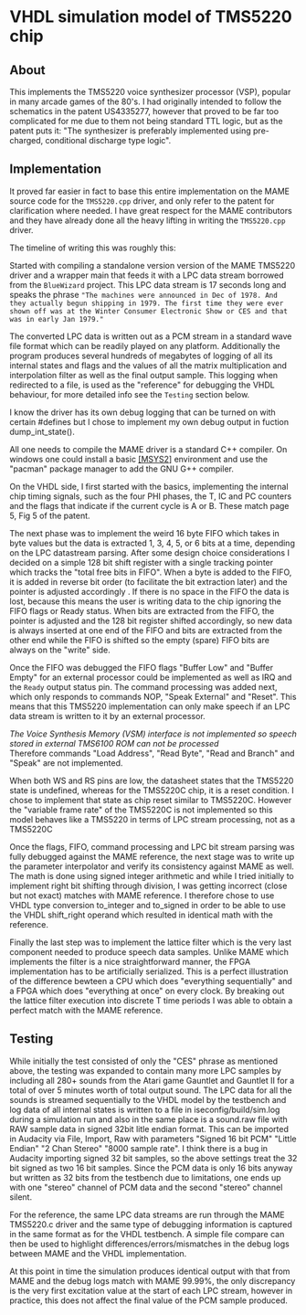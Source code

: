 # VHDL simulation model of TMS5220 chip

## About
This implements the TMS5220 voice synthesizer processor (VSP), popular in many arcade games of the 80's. I had originally intended to follow the schematics in the patent US4335277, however that proved to be far too complicated for me due to them not being standard TTL logic, but as the patent puts it: "The synthesizer is preferably implemented using pre-charged, conditional discharge type logic".  

## Implementation
It proved far easier in fact to base this entire implementation on the MAME source code for the `TMS5220.cpp` driver, and only refer to the patent for clarification where needed. I have great respect for the MAME contributors and they have already done all the heavy lifting in writing the `TMS5220.cpp` driver.  

The timeline of writing this was roughly this:  

Started with compiling a standalone version version of the MAME TMS5220 driver and a wrapper main that feeds it with a LPC data stream borrowed from the `BlueWizard` project. This LPC data stream is 17 seconds long and speaks the phrase `"The machines were announced in Dec of 1978. And they actually begun shipping in 1979. The first time they were ever shown off was at the Winter Consumer Electronic Show or CES and that was in early Jan 1979."`  

The converted LPC data is written out as a PCM stream in a standard wave file format which can be readily played on any platform. Additionally the program produces several hundreds of megabytes of logging of all its internal states and flags and the values of all the matrix multiplication and interpolation filter as well as the final output sample. This logging when redirected to a file, is used as the "reference" for debugging the VHDL behaviour, for more detailed info see the `Testing` section below.  

I know the driver has its own debug logging that can be turned on with certain #defines but I chose to implement my own debug output in fuction dump_int_state().  

All one needs to compile the MAME driver is a standard C++ compiler. On windows one could install a basic [[MSYS2]](https://www.msys2.org/) environment and use the "pacman" package manager to add the GNU G++ compiler.

On the VHDL side, I first started with the basics, implementing the internal chip timing signals, such as the four PHI phases, the T, IC and PC counters and the flags that indicate if the current cycle is A or B. These match page 5, Fig 5 of the patent.  

The next phase was to implement the weird 16 byte FIFO which takes in byte values but the data is extracted 1, 3, 4, 5, or 6 bits at a time, depending on the LPC datastream parsing. After some design choice considerations I decided on a simple 128 bit shift register with a single tracking pointer which tracks the "total free bits in FIFO". When a byte is added to the FIFO, it is added in reverse bit order (to facilitate the bit extraction later) and the pointer is adjusted accordingly . If there is no space in the FIFO the data is lost, because this means the user is writing data to the chip ignoring the FIFO flags or Ready status. When bits are extracted from the FIFO, the pointer is adjusted and the 128 bit register shifted accordingly, so new data is always inserted at one end of the FIFO and bits are extracted from the other end while the FIFO is shifted so the empty (spare) FIFO bits are always on the "write" side.  

Once the FIFO was debugged the FIFO flags "Buffer Low" and "Buffer Empty" for an external processor could be implemented as well as IRQ and the `Ready` output status pin. The command processing was added next, which only responds to commands NOP, "Speak External" and "Reset". This means that this TMS5220 implementation can only make speech if an LPC data stream is written to it by an external processor.  

*The Voice Synthesis Memory (VSM) interface is not implemented so speech stored in external TMS6100 ROM can not be processed*  
Therefore commands "Load Address", "Read Byte", "Read and Branch" and "Speak" are not implemented.  

When both WS and RS pins are low, the datasheet states that the TMS5220 state is undefined, whereas for the TMS5220C chip, it is a reset condition. I chose to implement that state as chip reset similar to TMS5220C. However the "variable frame rate" of the TMS5220C is not implemented so this model behaves like a TMS5220 in terms of LPC stream processing, not as a TMS5220C

Once the flags, FIFO, command processing and LPC bit stream parsing was fully debugged against the MAME reference, the next stage was to write up the parameter interpolator and verify its consistency against MAME as well. The math is done using signed integer arithmetic and while I tried initially to implement right bit shifting through division, I was getting incorrect (close but not exact) matches with MAME reference. I therefore chose to use VHDL type conversion to_integer and to_signed in order to be able to use the VHDL shift_right operand which resulted in identical math with the reference.  

Finally the last step was to implement the lattice filter which is the very last component needed to produce speech data samples. Unlike MAME which implements the filter is a nice straightforward manner, the FPGA implementation has to be artificially serialized. This is a perfect illustration of the difference bewteen a CPU which does "everything sequentially" and a FPGA which does "everything at once" on every clock. By breaking out the lattice filter execution into discrete T time periods I was able to obtain a perfect match with the MAME reference.  

## Testing
While initially the test consisted of only the "CES" phrase as mentioned above, the testing was expanded to contain many more LPC samples by including all 280+ sounds from the Atari game Gauntlet and Gauntlet II for a total of over 5 minutes worth of total output sound. The LPC data for all the sounds is streamed sequentially to the VHDL model by the testbench and log data of all internal states is written to a file in iseconfig/build/sim.log during a simulation run and also in the same place is a sound.raw file with RAW sample data in signed 32bit litle endian format. This can be imported in Audacity via File, Import, Raw with parameters "Signed 16 bit PCM" "Little Endian" "2 Chan Stereo" "8000 sample rate". I think there is a bug in Audacity importing signed 32 bit samples, so the above settings treat the 32 bit signed as two 16 bit samples. Since the PCM data is only 16 bits anyway but written as 32 bits from the testbench due to limitations, one ends up with one "stereo" channel of PCM data and the second "stereo" channel silent.

For the reference, the same LPC data streams are run through the MAME TMS5220.c driver and the same type of debugging information is captured in the same format as for the VHDL testbench. A simple file compare can then be used to highlight differences/errors/mismatches in the debug logs between MAME and the VHDL implementation. 

At this point in time the simulation produces identical output with that from MAME and the debug logs match with MAME 99.99%, the only discrepancy is the very first excitation value at the start of each LPC stream, however in practice, this does not affect the final value of the PCM sample produced.
